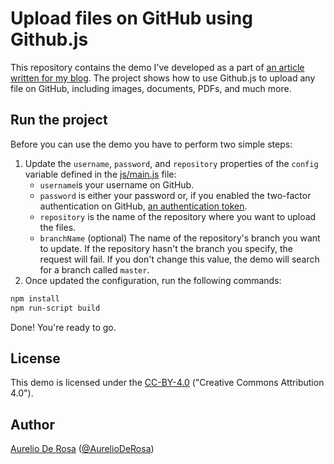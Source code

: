 # Upload files on GitHub using Github.js

This repository contains the demo I've developed as a part of [an article written for my blog](http://www.audero.it/blog/2015/10/17/upload-files-on-github-using-github-js). The project shows how to use Github.js to upload any file on GitHub, including images, documents, PDFs, and much more.

## Run the project

Before you can use the demo you have to perform two simple steps:

1. Update the `username`, `password`, and `repository` properties of the `config` variable defined in the [js/main.js](js/main.js) file:  
   - `username`is your username on GitHub.
   - `password` is either your password or, if you enabled the two-factor authentication on GitHub, [an authentication token](https://github.com/settings/tokens).
   - `repository` is the name of the repository where you want to upload the files.
   - `branchName` (optional) The name of the repository's branch you want to update. If the repository hasn't the branch you specify, the request will fail. If you don't change this value, the demo will search for a branch called `master`.
2. Once updated the configuration, run the following commands:
```bash
npm install
npm run-script build
```

Done! You're ready to go.

## License

This demo is licensed under the [CC-BY-4.0](http://creativecommons.org/licenses/by/4.0/) ("Creative Commons Attribution 4.0").

## Author

[Aurelio De Rosa](http://www.audero.it) ([@AurelioDeRosa](https://twitter.com/AurelioDeRosa))